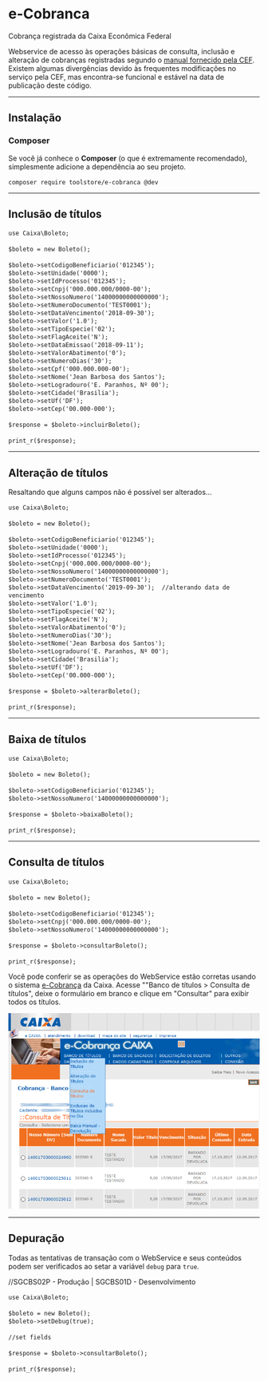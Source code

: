 # **e-Cobranca**

Cobrança registrada da Caixa Econômica Federal

Webservice de acesso às operações básicas de consulta, inclusão e alteração
de cobranças registradas segundo o [manual fornecido pela CEF](docs/Manual_Leiaute_Webservice.pdf).
Existem algumas divergências devido às frequentes modificações no serviço pela
CEF, mas encontra-se funcional e estável na data de publicação deste código.

---

## Instalação
### Composer

Se você já conhece o **Composer** (o que é extremamente recomendado), simplesmente adicione a dependência ao seu projeto.

```
composer require toolstore/e-cobranca @dev
```

---

## Inclusão de títulos

```
use Caixa\Boleto;

$boleto = new Boleto();

$boleto->setCodigoBeneficiario('012345');
$boleto->setUnidade('0000');
$boleto->setIdProcesso('012345');
$boleto->setCnpj('000.000.000/0000-00');
$boleto->setNossoNumero('14000000000000000');
$boleto->setNumeroDocumento('TEST0001');
$boleto->setDataVencimento('2018-09-30');
$boleto->setValor('1.0');
$boleto->setTipoEspecie('02');
$boleto->setFlagAceite('N');
$boleto->setDataEmissao('2018-09-11');
$boleto->setValorAbatimento('0');
$boleto->setNumeroDias('30');
$boleto->setCpf('000.000.000-00');
$boleto->setNome('Jean Barbosa dos Santos');
$boleto->setLogradouro('E. Paranhos, Nº 00');
$boleto->setCidade('Brasilia');
$boleto->setUf('DF');
$boleto->setCep('00.000-000');

$response = $boleto->incluirBoleto();

print_r($response);

```
---

## Alteração de títulos
Resaltando que alguns campos não é possível ser alterados...

```
use Caixa\Boleto;

$boleto = new Boleto();

$boleto->setCodigoBeneficiario('012345');
$boleto->setUnidade('0000');
$boleto->setIdProcesso('012345');
$boleto->setCnpj('000.000.000/0000-00');
$boleto->setNossoNumero('14000000000000000');
$boleto->setNumeroDocumento('TEST0001');
$boleto->setDataVencimento('2019-09-30');  //alterando data de vencimento
$boleto->setValor('1.0');
$boleto->setTipoEspecie('02');
$boleto->setFlagAceite('N');
$boleto->setValorAbatimento('0');
$boleto->setNumeroDias('30');
$boleto->setNome('Jean Barbosa dos Santos');
$boleto->setLogradouro('E. Paranhos, Nº 00');
$boleto->setCidade('Brasilia');
$boleto->setUf('DF');
$boleto->setCep('00.000-000');

$response = $boleto->alterarBoleto();

print_r($response);

```
---

## Baixa de títulos

```
use Caixa\Boleto;

$boleto = new Boleto();

$boleto->setCodigoBeneficiario('012345');
$boleto->setNossoNumero('14000000000000000');

$response = $boleto->baixaBoleto();

print_r($response);

```
---

## Consulta de títulos

```
use Caixa\Boleto;

$boleto = new Boleto();

$boleto->setCodigoBeneficiario('012345');
$boleto->setCnpj('000.000.000/0000-00');
$boleto->setNossoNumero('14000000000000000');

$response = $boleto->consultarBoleto();

print_r($response);

```

Você pode conferir se as operações do WebService estão corretas usando
o sistema [e-Cobrança](doc/ecobranca-consulta-titulos.png) da Caixa.
Acesse ""Banco de títulos > Consulta de títulos", deixe o formulário em
branco e clique em "Consultar" para exibir todos os títulos.

![Consulta de títulos no e-Cobrança](docs/ecobranca-consulta-titulos.png)

---

## Depuração

Todas as tentativas de transação com o WebService e seus conteúdos podem
ser verificados ao setar a variável `debug` para `true`.

//SGCBS02P - Produção | SGCBS01D - Desenvolvimento

```
use Caixa\Boleto;

$boleto = new Boleto();
$boleto->setDebug(true);

//set fields

$response = $boleto->consultarBoleto();

print_r($response);

```